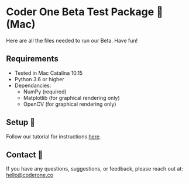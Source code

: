 # Coder One Beta Test Package 🎁 (Mac)

Here are all the files needed to run our Beta.
Have fun!

## Requirements
- Tested in Mac Catalina 10.15
- Python 3.6 or higher
- Dependancies:
  - NumPy (required)
  - Matplotlib (for graphical rendering only)
  - OpenCV (for graphical rendering only)

## Setup 💽
Follow our tutorial for instructions [here](https://bit.ly/aisportscup). 

## Contact 📧
If you have any questions, suggestions, or feedback, please reach out at: hello@coderone.co
